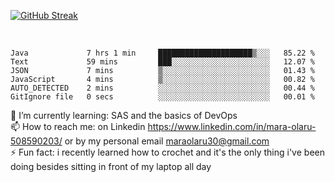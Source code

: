 

[![GitHub Streak](https://streak-stats.demolab.com?user=MaraxD&theme=tokyonight)](https://git.io/streak-stats)
 
 
 <br/>

<!--START_SECTION:waka-->

```text
Java             7 hrs 1 min     █████████████████████▒░░░   85.22 %
Text             59 mins         ███░░░░░░░░░░░░░░░░░░░░░░   12.07 %
JSON             7 mins          ▒░░░░░░░░░░░░░░░░░░░░░░░░   01.43 %
JavaScript       4 mins          ▒░░░░░░░░░░░░░░░░░░░░░░░░   00.82 %
AUTO_DETECTED    2 mins          ░░░░░░░░░░░░░░░░░░░░░░░░░   00.44 %
GitIgnore file   0 secs          ░░░░░░░░░░░░░░░░░░░░░░░░░   00.01 %
```

<!--END_SECTION:waka-->
<!--[![willianrod's wakatime stats](https://github-readme-stats.vercel.app/api/wakatime?username=MaraxD)](https://github.com/anuraghazra/github-readme-stats)-->

🌱 I’m currently learning: SAS and the basics of DevOps<br/>
📫 How to reach me: on Linkedin https://www.linkedin.com/in/mara-olaru-508590203/ or by my personal email maraolaru30@gmail.com <br/>
⚡ Fun fact: i recently learned how to crochet and it's the only thing i've been doing besides sitting in front of my laptop all day <br/>
 
